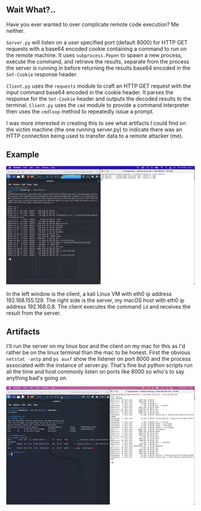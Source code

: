 Wait What?..
-----------

Have you ever wanted to over complicate remote code execution? Me neither.  

`Server.py` will listen on a user specified port (default 8000) for HTTP GET requests with a base64 encoded cookie containing a command to run on the remote machine. It uses `subprocess.Popen` to spawn a new process, execute the command, and retrieve the results, separate from the process the server is running in before returning the results base64 encoded in the `Set-Cookie` response header.  

`Client.py` uses the `requests` module to craft an HTTP GET request with the input command base64 encoded in the cookie header. It parses the response for the `Set-Cookie` header and outputs the decoded results to the terminal. `Client.py` uses the `cmd` module to provide a command interpreter then uses the `cmdloop` method to repeatedly issue a prompt.

I was more interested in creating this to see what artifacts I could find on the victim machine (the one running server.py) to indicate there was an HTTP connection being used to transfer data to a remote attacker (me).

Example
-------
<img src="images/example.png">

In the left window is the client, a kali Linux VM with eth0 ip address 192.168.155.129. The right side is the server, my macOS host with eth0 ip address 192.168.0.8. The client executes the command `id` and receives the result from the server.

Artifacts
---------
I'll run the server on my linux box and the client on my mac for this as I'd rather be on the linux terminal than the mac to be honest.
First the obvious
`netstat -antp` and `ps auxf` show the listener on port 8000 and the process associated with the instance of server.py. That's fine but python scripts run all the time and host commonly listen on ports like 8000 so who's to say anything bad's going on.

<img src="images/netstat.png">
